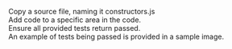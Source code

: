 Copy a source file, naming it constructors.js  
Add code to a specific area in the code.  
Ensure all provided tests return passed.  
An example of tests being passed is provided in a sample image.  